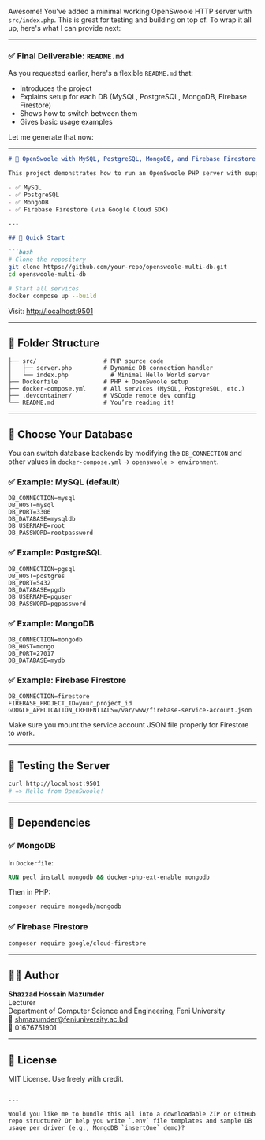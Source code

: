 Awesome! You've added a minimal working OpenSwoole HTTP server with `src/index.php`. This is great for testing and building on top of. To wrap it all up, here's what I can provide next:

---

### ✅ Final Deliverable: `README.md`

As you requested earlier, here's a flexible `README.md` that:

- Introduces the project
- Explains setup for each DB (MySQL, PostgreSQL, MongoDB, Firebase Firestore)
- Shows how to switch between them
- Gives basic usage examples

Let me generate that now:

---

```markdown
# 🐘 OpenSwoole with MySQL, PostgreSQL, MongoDB, and Firebase Firestore (Dockerized)

This project demonstrates how to run an OpenSwoole PHP server with support for **multiple databases** using Docker. It supports:

- ✅ MySQL
- ✅ PostgreSQL
- ✅ MongoDB
- ✅ Firebase Firestore (via Google Cloud SDK)

---

## 🚀 Quick Start

```bash
# Clone the repository
git clone https://github.com/your-repo/openswoole-multi-db.git
cd openswoole-multi-db

# Start all services
docker compose up --build
```

Visit: [http://localhost:9501](http://localhost:9501)

---

## 📁 Folder Structure

```
├── src/                   # PHP source code
│   ├── server.php         # Dynamic DB connection handler
│   └── index.php            # Minimal Hello World server
├── Dockerfile             # PHP + OpenSwoole setup
├── docker-compose.yml     # All services (MySQL, PostgreSQL, etc.)
├── .devcontainer/         # VSCode remote dev config
└── README.md              # You’re reading it!
```

---

## 🧠 Choose Your Database

You can switch database backends by modifying the `DB_CONNECTION` and other values in `docker-compose.yml` → `openswoole > environment`.

### ✅ Example: MySQL (default)

```env
DB_CONNECTION=mysql
DB_HOST=mysql
DB_PORT=3306
DB_DATABASE=mysqldb
DB_USERNAME=root
DB_PASSWORD=rootpassword
```

### ✅ Example: PostgreSQL

```env
DB_CONNECTION=pgsql
DB_HOST=postgres
DB_PORT=5432
DB_DATABASE=pgdb
DB_USERNAME=pguser
DB_PASSWORD=pgpassword
```

### ✅ Example: MongoDB

```env
DB_CONNECTION=mongodb
DB_HOST=mongo
DB_PORT=27017
DB_DATABASE=mydb
```

### ✅ Example: Firebase Firestore

```env
DB_CONNECTION=firestore
FIREBASE_PROJECT_ID=your_project_id
GOOGLE_APPLICATION_CREDENTIALS=/var/www/firebase-service-account.json
```

Make sure you mount the service account JSON file properly for Firestore to work.

---

## 🧪 Testing the Server

```bash
curl http://localhost:9501
# => Hello from OpenSwoole!
```

---

## 🧩 Dependencies

### ✅ MongoDB

In `Dockerfile`:

```Dockerfile
RUN pecl install mongodb && docker-php-ext-enable mongodb
```

Then in PHP:

```bash
composer require mongodb/mongodb
```

### ✅ Firebase Firestore

```bash
composer require google/cloud-firestore
```

---

## 👨‍💻 Author

**Shazzad Hossain Mazumder**  
Lecturer  
Department of Computer Science and Engineering, Feni University  
📧 [shmazumder@feniuniversity.ac.bd](mailto:shmazumder@feniuniversity.ac.bd)  
📱 01676751901

---

## 📜 License

MIT License. Use freely with credit.
```

---

Would you like me to bundle this all into a downloadable ZIP or GitHub repo structure? Or help you write `.env` file templates and sample DB usage per driver (e.g., MongoDB `insertOne` demo)?